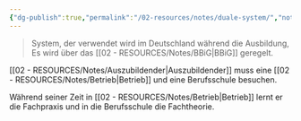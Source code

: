 ```yaml
---
{"dg-publish":true,"permalink":"/02-resources/notes/duale-system/","noteIcon":"","updated":"2024-06-09T19:19:37.862+02:00"}
---
```


>System, der verwendet wird im Deutschland während die Ausbildung, Es wird über das [[02 - RESOURCES/Notes/BBiG\|BBiG]] geregelt.

[[02 - RESOURCES/Notes/Auszubildender\|Auszubildender]] muss eine [[02 - RESOURCES/Notes/Betrieb\|Betrieb]] und eine Berufsschule besuchen.

Während seiner Zeit in [[02 - RESOURCES/Notes/Betrieb\|Betrieb]] lernt er die Fachpraxis und in die Berufsschule  die Fachtheorie.